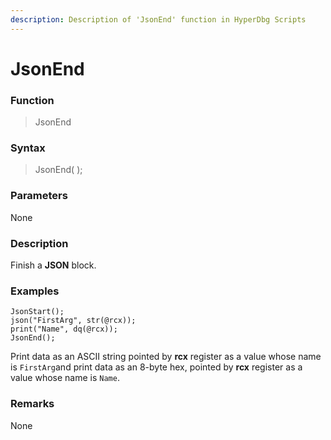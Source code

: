 ```yaml
---
description: Description of 'JsonEnd' function in HyperDbg Scripts
---
```


# JsonEnd

### Function

> JsonEnd

### Syntax

> JsonEnd\( \);

### Parameters

None

### Description

Finish a **JSON** block.

### Examples

```text
JsonStart();
json("FirstArg", str(@rcx));
print("Name", dq(@rcx));
JsonEnd();
```

Print data as an ASCII string pointed by **rcx** register as a value whose name is `FirstArg`and print data as an 8-byte hex, pointed by **rcx** register as a value whose name is `Name`.

### **Remarks**

None

